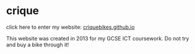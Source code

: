 # crique

click here to enter my website: [criquebikes.github.io](criquebikes.github.io)

This website was created in 2013 for my GCSE ICT coursework. Do not try and buy a bike through it!
